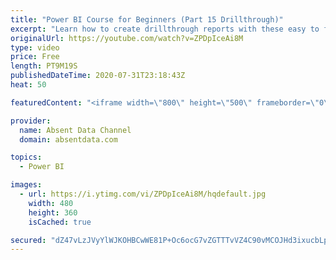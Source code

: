 ```yaml
---
title: "Power BI Course for Beginners (Part 15 Drillthrough)"
excerpt: "Learn how to create drillthrough reports with these easy to follow steps."
originalUrl: https://youtube.com/watch?v=ZPDpIceAi8M
type: video
price: Free
length: PT9M19S
publishedDateTime: 2020-07-31T23:18:43Z
heat: 50

featuredContent: "<iframe width=\"800\" height=\"500\" frameborder=\"0\" src=\"https://www.youtube.com/embed/ZPDpIceAi8M\" allow=\"accelerometer; autoplay; encrypted-media; gyroscope; picture-in-picture\" allowfullscreen></iframe>"

provider:
  name: Absent Data Channel
  domain: absentdata.com

topics:
  - Power BI

images:
  - url: https://i.ytimg.com/vi/ZPDpIceAi8M/hqdefault.jpg
    width: 480
    height: 360
    isCached: true

secured: "dZ47vLzJVyYlWJKOHBCwWE81P+Oc6ocG7vZGTTTvVZ4C90vMCOJHd3ixucbLpgsVUMREg4mmSTLTsz/LXzt1wYmW7/kW4xB5geqCUjFFUr5c1MfzotJG7m6MUHYGlvfhDb7T3o2ULxqhwmWqTnmbK+nfYrzifCyWmogv4ZSCUU8rmwkGmPbYUSWd3c3Ho4m/sSaTP1HAs8Q8wMfVb1fBEYPcLx0LtuezgORIYtVf7hZ5Iq2xgwWzyhiq0qbC1qmLeePXOCv2ViPISzjOWyJ138y5FRKPfoW92pWfVPcC94n/nG3pUGEoM9L9i87ptTkAl9wf9Uk6otbuuGQY57HogzoJdR3pILRX8wROXZROf6+J/kxP6F9xfsL/qkFqJpxXiZ4TByiKh6Tu1lrOgljygL5jNAfibnncbwMhaPplKdk=;WqJpoF4XEu/SiJjQV8Riwg=="
---
```


